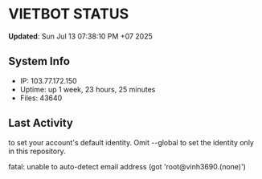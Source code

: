 # VIETBOT STATUS
**Updated**: Sun Jul 13 07:38:10 PM +07 2025

## System Info
- IP: 103.77.172.150
- Uptime: up 1 week, 23 hours, 25 minutes
- Files: 43640

## Last Activity

to set your account's default identity.
Omit --global to set the identity only in this repository.

fatal: unable to auto-detect email address (got 'root@vinh3690.(none)')
